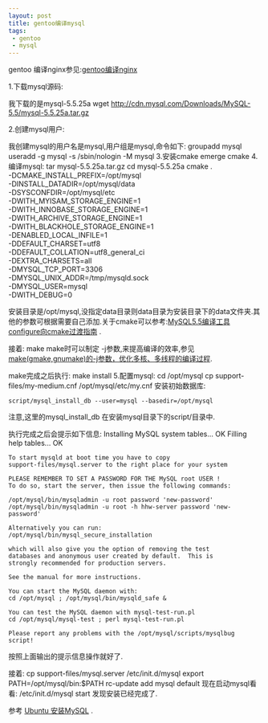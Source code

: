 ```yaml
---
layout: post
title: gentoo编译mysql
tags: 
 - gentoo
 - mysql
---
```

gentoo 编译nginx参见:[gentoo编译nginx](http://blog.hanhor.com/2012/07/compile-nginx-on-gentoo.html)

1.下载mysql源码:

我下载的是mysql-5.5.25a
    wget http://cdn.mysql.com/Downloads/MySQL-5.5/mysql-5.5.25a.tar.gz

2.创建mysql用户:

我创建mysql的用户名是mysql,用户组是mysql,命令如下:
    groupadd mysql
    useradd -g mysql -s /sbin/nologin -M mysql
3.安装cmake
    emerge cmake
4.编译mysql:
    tar mysql-5.5.25a.tar.gz
    cd mysql-5.5.25a
    cmake . \
    -DCMAKE_INSTALL_PREFIX=/opt/mysql \
    -DINSTALL_DATADIR=/opt/mysql/data \
    -DSYSCONFDIR=/opt/mysql/etc \
    -DWITH_MYISAM_STORAGE_ENGINE=1 \
    -DWITH_INNOBASE_STORAGE_ENGINE=1 \
    -DWITH_ARCHIVE_STORAGE_ENGINE=1 \
    -DWITH_BLACKHOLE_STORAGE_ENGINE=1 \
    -DENABLED_LOCAL_INFILE=1 \
    -DDEFAULT_CHARSET=utf8 \
    -DDEFAULT_COLLATION=utf8_general_ci \
    -DEXTRA_CHARSETS=all \
    -DMYSQL_TCP_PORT=3306 \
    -DMYSQL_UNIX_ADDR=/tmp/mysqld.sock \
    -DMYSQL_USER=mysql \
    -DWITH_DEBUG=0

安装目录是/opt/mysql,没指定data目录则data目录为安装目录下的data文件夹.其他的参数可根据需要自己添加.关于cmake可以参考:[MySQL5.5编译工具configure向cmake过渡指南](http://who0168.blog.51cto.com/253401/469898) .

接着:
    make
make时可以制定 -j参数,来提高编译的效率,参见[make(gmake,gnumake)的-j参数，优化多核、多线程的编译过程](http://hi.baidu.com/qshen/blog/item/4a06a41ec9ad6c1440341773.html).

make完成之后执行:
    make install
5.配置mysql:
    cd /opt/mysql
    cp support-files/my-medium.cnf /opt/mysql/etc/my.cnf
安装初始数据库:

    script/mysql_install_db --user=mysql --basedir=/opt/mysql
注意,这里的mysql_install_db 在安装mysql目录下的script/目录中.

执行完成之后会提示如下信息:
    Installing MySQL system tables...
    OK
    Filling help tables...
    OK

    To start mysqld at boot time you have to copy
    support-files/mysql.server to the right place for your system

    PLEASE REMEMBER TO SET A PASSWORD FOR THE MySQL root USER !
    To do so, start the server, then issue the following commands:

    /opt/mysql/bin/mysqladmin -u root password 'new-password'
    /opt/mysql/bin/mysqladmin -u root -h hhw-server password 'new-password'

    Alternatively you can run:
    /opt/mysql/bin/mysql_secure_installation

    which will also give you the option of removing the test
    databases and anonymous user created by default.  This is
    strongly recommended for production servers.

    See the manual for more instructions.

    You can start the MySQL daemon with:
    cd /opt/mysql ; /opt/mysql/bin/mysqld_safe &

    You can test the MySQL daemon with mysql-test-run.pl
    cd /opt/mysql/mysql-test ; perl mysql-test-run.pl

    Please report any problems with the /opt/mysql/scripts/mysqlbug script!
按照上面输出的提示信息操作就好了.

接着:
    cp support-files/mysql.server /etc/init.d/mysql
    export PATH=/opt/mysql/bin:$PATH
    rc-update add mysql default
现在启动mysql看看:
    /etc/init.d/mysql start
发现安装已经完成了.

参考 [Ubuntu 安装MySQL](http://blog.csdn.net/htttw/article/details/6802130) .
